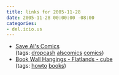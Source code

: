 ```yaml
---
title: links for 2005-11-28
date: 2005-11-28 00:00:00 -08:00
categories:
- del.icio.us
---
```


<ul class="delicious">
	<li>
		<div class="delicious-link"><a href="http://savealscomics.com/">Save Al's Comics</a></div>
		<div class="delicious-tags">(tags: <a href="http://del.icio.us/torrez/dropcash">dropcash</a> <a href="http://del.icio.us/torrez/alscomics">alscomics</a> <a href="http://del.icio.us/torrez/comics">comics</a>)</div>
	</li>
	<li>
		<div class="delicious-link"><a href="http://www.instructables.com/ex/i/99A324285EFE1028A786001143E7E506/?ALLSTEPS">Book Wall Hangings - Flatlands - cube</a></div>
		<div class="delicious-tags">(tags: <a href="http://del.icio.us/torrez/howto">howto</a> <a href="http://del.icio.us/torrez/books">books</a>)</div>
	</li>
</ul>
